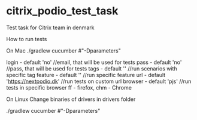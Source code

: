 citrix_podio_test_task
======================

Test task for Citrix team in denmark

How to run tests

On Mac
 ./gradlew cucumber #"-Dparameters"

 login - default 'no' //email, that will be used for tests
 pass - default 'no' //pass, that will be used for tests
 tags - default ''   //run scenarios with specific tag
 feature - default '' //run specific feature
 url - default 'https://nextpodio.dk' //run tests on custom url
 browser - default 'pjs'  //run tests in specific  browser ff - firefox, chm - Chrome

On Linux
Change binaries of drivers in drivers folder

 ./gradlew cucumber #"-Dparameters"

